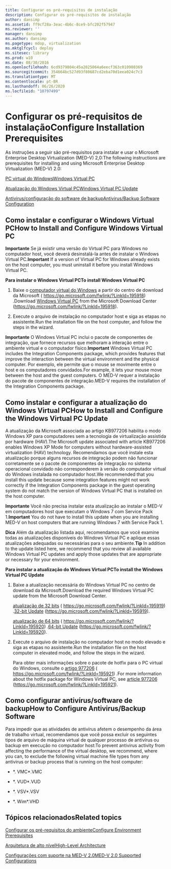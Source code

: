```yaml
---
title: Configurar os pré-requisitos de instalação
description: Configurar os pré-requisitos de instalação
author: dansimp
ms.assetid: ff9cf28a-3eac-4b6c-8ce9-bfc202f57947
ms.reviewer: ''
manager: dansimp
ms.author: dansimp
ms.pagetype: mdop, virtualization
ms.mktglfcycl: deploy
ms.sitesec: library
ms.prod: w10
ms.date: 08/30/2016
ms.openlocfilehash: 6cd9379804c45a2025064a6eecf363c010980369
ms.sourcegitcommit: 354664bc527d93f80687cd2eba70d1eea024c7c3
ms.translationtype: MT
ms.contentlocale: pt-BR
ms.lasthandoff: 06/26/2020
ms.locfileid: "10797499"
---
```

# <span data-ttu-id="c48e9-103">Configurar os pré-requisitos de instalação</span><span class="sxs-lookup"><span data-stu-id="c48e9-103">Configure Installation Prerequisites</span></span>


<span data-ttu-id="c48e9-104">As instruções a seguir são pré-requisitos para instalar e usar o Microsoft Enterprise Desktop Virtualization (MED-V) 2,0:</span><span class="sxs-lookup"><span data-stu-id="c48e9-104">The following instructions are prerequisites for installing and using Microsoft Enterprise Desktop Virtualization (MED-V) 2.0:</span></span>

[<span data-ttu-id="c48e9-105">PC virtual do Windows</span><span class="sxs-lookup"><span data-stu-id="c48e9-105">Windows Virtual PC</span></span>](#bkmk-howtoinstallandconfiguremicrosoftvirtualpc7)

[<span data-ttu-id="c48e9-106">Atualização do Windows Virtual PC</span><span class="sxs-lookup"><span data-stu-id="c48e9-106">Windows Virtual PC Update</span></span>](#bkmk-howtoinstallandconfiguremicrosoftvirtualpc7update)

[<span data-ttu-id="c48e9-107">Antivirus/configuração do software de backup</span><span class="sxs-lookup"><span data-stu-id="c48e9-107">Antivirus/Backup Software Configuration</span></span>](#bkmk-antivirusbackupsoftwareconfiguration)

## <a href="" id="bkmk-howtoinstallandconfiguremicrosoftvirtualpc7"></a><span data-ttu-id="c48e9-108">Como instalar e configurar o Windows Virtual PC</span><span class="sxs-lookup"><span data-stu-id="c48e9-108">How to Install and Configure Windows Virtual PC</span></span>


<span data-ttu-id="c48e9-109">**Importante**  Se já existir uma versão do Virtual PC para Windows no computador host, você deverá desinstalá-la antes de instalar o Windows Virtual PC.</span><span class="sxs-lookup"><span data-stu-id="c48e9-109">**Important** If a version of Virtual PC for Windows already exists on the host computer, you must uninstall it before you install Windows Virtual PC.</span></span>

 

**<span data-ttu-id="c48e9-110">Para instalar o Windows Virtual PC</span><span class="sxs-lookup"><span data-stu-id="c48e9-110">To install Windows Virtual PC</span></span>**

1.  <span data-ttu-id="c48e9-111">Baixe o [computador virtual do Windows](https://go.microsoft.com/fwlink/?LinkId=195918) a partir do centro de download da Microsoft ( https://go.microsoft.com/fwlink/?LinkId=195918) .</span><span class="sxs-lookup"><span data-stu-id="c48e9-111">Download [Windows Virtual PC](https://go.microsoft.com/fwlink/?LinkId=195918) from the Microsoft Download Center (https://go.microsoft.com/fwlink/?LinkId=195918).</span></span>

2.  <span data-ttu-id="c48e9-112">Execute o arquivo de instalação no computador host e siga as etapas no assistente.</span><span class="sxs-lookup"><span data-stu-id="c48e9-112">Run the installation file on the host computer, and follow the steps in the wizard.</span></span>

<span data-ttu-id="c48e9-113">**Importante**  O Windows Virtual PC inclui o pacote de componentes de integração, que fornece recursos que melhoram a interação entre o ambiente virtual e o computador físico.</span><span class="sxs-lookup"><span data-stu-id="c48e9-113">**Important** Windows Virtual PC includes the Integration Components package, which provides features that improve the interaction between the virtual environment and the physical computer.</span></span> <span data-ttu-id="c48e9-114">Por exemplo, ele permite que o mouse se movimente entre o host e os computadores convidados.</span><span class="sxs-lookup"><span data-stu-id="c48e9-114">For example, it lets your mouse move between the host and the guest computers.</span></span> <span data-ttu-id="c48e9-115">O MED-V requer a instalação do pacote de componentes de integração.</span><span class="sxs-lookup"><span data-stu-id="c48e9-115">MED-V requires the installation of the Integration Components package.</span></span>

 

## <a href="" id="bkmk-howtoinstallandconfiguremicrosoftvirtualpc7update"></a><span data-ttu-id="c48e9-116">Como instalar e configurar a atualização do Windows Virtual PC</span><span class="sxs-lookup"><span data-stu-id="c48e9-116">How to Install and Configure the Windows Virtual PC Update</span></span>


<span data-ttu-id="c48e9-117">A atualização da Microsoft associada ao artigo KB977206 habilita o modo Windows XP para computadores sem a tecnologia de virtualização assistida por hardware (HAV).</span><span class="sxs-lookup"><span data-stu-id="c48e9-117">The Microsoft update associated with article KB977206 enables Windows XP Mode for computers without hardware-assisted virtualization (HAV) technology.</span></span> <span data-ttu-id="c48e9-118">Recomendamos que você instale esta atualização porque alguns recursos de integração podem não funcionar corretamente se o pacote de componentes de integração no sistema operacional convidado não corresponderem à versão do computador virtual do Windows instalada no computador host.</span><span class="sxs-lookup"><span data-stu-id="c48e9-118">We recommended that you install this update because some integration features might not work correctly if the Integration Components package in the guest operating system do not match the version of Windows Virtual PC that is installed on the host computer.</span></span>

<span data-ttu-id="c48e9-119">**Importante**  Você não precisa instalar esta atualização ao instalar o MED-V em computadores host que executam o Windows 7 com Service Pack 1.</span><span class="sxs-lookup"><span data-stu-id="c48e9-119">**Important** You do not have to install this update when you are installing MED-V on host computers that are running Windows 7 with Service Pack 1.</span></span>

 

<span data-ttu-id="c48e9-120">**Dica**  Além da atualização listada aqui, recomendamos que você examine todas as atualizações disponíveis do Windows Virtual PC e aplique essas atualizações adequadas ou necessárias para o seu ambiente.</span><span class="sxs-lookup"><span data-stu-id="c48e9-120">**Tip** In addition to the update listed here, we recommend that you review all available Windows Virtual PC updates and apply those updates that are appropriate or necessary for your environment.</span></span>

 

**<span data-ttu-id="c48e9-121">Para instalar a atualização do Windows Virtual PC</span><span class="sxs-lookup"><span data-stu-id="c48e9-121">To install the Windows Virtual PC Update</span></span>**

1.  <span data-ttu-id="c48e9-122">Baixe a atualização necessária do Windows Virtual PC no centro de download da Microsoft.</span><span class="sxs-lookup"><span data-stu-id="c48e9-122">Download the required Windows Virtual PC update from the Microsoft Download Center.</span></span>

    <span data-ttu-id="c48e9-123">[atualização de 32 bits](https://go.microsoft.com/fwlink/?LinkId=195919) ( https://go.microsoft.com/fwlink/?LinkId=195919) .</span><span class="sxs-lookup"><span data-stu-id="c48e9-123">[32-bit Update](https://go.microsoft.com/fwlink/?LinkId=195919) (https://go.microsoft.com/fwlink/?LinkId=195919).</span></span>

    <span data-ttu-id="c48e9-124">[atualização de 64 bits](https://go.microsoft.com/fwlink/?LinkId=195920) ( https://go.microsoft.com/fwlink/?LinkId=195920) .</span><span class="sxs-lookup"><span data-stu-id="c48e9-124">[64-bit Update](https://go.microsoft.com/fwlink/?LinkId=195920) (https://go.microsoft.com/fwlink/?LinkId=195920).</span></span>

2.  <span data-ttu-id="c48e9-125">Execute o arquivo de instalação no computador host no modo elevado e siga as etapas no assistente.</span><span class="sxs-lookup"><span data-stu-id="c48e9-125">Run the installation file on the host computer in elevated mode, and follow the steps in the wizard.</span></span>

    <span data-ttu-id="c48e9-126">Para obter mais informações sobre o pacote de hotfix para o PC virtual do Windows, consulte o [artigo 977206](https://go.microsoft.com/fwlink/?LinkId=195921) ( https://go.microsoft.com/fwlink/?LinkId=195921) .</span><span class="sxs-lookup"><span data-stu-id="c48e9-126">For more information about the hotfix package for Windows Virtual PC, see [article 977206](https://go.microsoft.com/fwlink/?LinkId=195921) (https://go.microsoft.com/fwlink/?LinkId=195921).</span></span>

## <a href="" id="bkmk-antivirusbackupsoftwareconfiguration"></a><span data-ttu-id="c48e9-127">Como configurar antivírus/software de backup</span><span class="sxs-lookup"><span data-stu-id="c48e9-127">How to Configure Antivirus/Backup Software</span></span>


<span data-ttu-id="c48e9-128">Para impedir que as atividades de antivírus afetem o desempenho da área de trabalho virtual, recomendamos que você possa excluir os seguintes tipos de arquivo de máquina virtual de qualquer processo de antivírus ou backup em execução no computador host:</span><span class="sxs-lookup"><span data-stu-id="c48e9-128">To prevent antivirus activity from affecting the performance of the virtual desktop, we recommend, where you can, to exclude the following virtual machine file types from any antivirus or backup process that is running on the host computer:</span></span>

-   <span data-ttu-id="c48e9-129">\*. VMC</span><span class="sxs-lookup"><span data-stu-id="c48e9-129">\*.VMC</span></span>

-   <span data-ttu-id="c48e9-130">\*. VUD</span><span class="sxs-lookup"><span data-stu-id="c48e9-130">\*.VUD</span></span>

-   <span data-ttu-id="c48e9-131">\*. VSV</span><span class="sxs-lookup"><span data-stu-id="c48e9-131">\*.VSV</span></span>

-   <span data-ttu-id="c48e9-132">\*. Wim</span><span class="sxs-lookup"><span data-stu-id="c48e9-132">\*.VHD</span></span>

## <span data-ttu-id="c48e9-133">Tópicos relacionados</span><span class="sxs-lookup"><span data-stu-id="c48e9-133">Related topics</span></span>


[<span data-ttu-id="c48e9-134">Configurar os pré-requisitos do ambiente</span><span class="sxs-lookup"><span data-stu-id="c48e9-134">Configure Environment Prerequisites</span></span>](configure-environment-prerequisites.md)

[<span data-ttu-id="c48e9-135">Arquitetura de alto nível</span><span class="sxs-lookup"><span data-stu-id="c48e9-135">High-Level Architecture</span></span>](high-level-architecturemedv2.md)

[<span data-ttu-id="c48e9-136">Configurações com suporte na MED-V 2.0</span><span class="sxs-lookup"><span data-stu-id="c48e9-136">MED-V 2.0 Supported Configurations</span></span>](med-v-20-supported-configurations.md)

 

 





